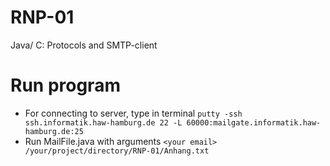 # RNP-01
Java/ C: Protocols and SMTP-client

# Run program
* For connecting to server, type in terminal `putty -ssh ssh.informatik.haw-hamburg.de 22 -L 60000:mailgate.informatik.haw-hamburg.de:25`
* Run MailFile.java with arguments `<your email> /your/project/directory/RNP-01/Anhang.txt`
